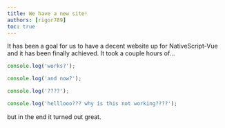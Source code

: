 ```yaml
---
title: We have a new site!
authors: [rigor789]
toc: true
---
```


It has been a goal for us to have a decent website up for NativeScript-Vue
and it has been finally achieved. It took a couple hours of...
```js
console.log('works?');

console.log('and now?');

console.log('????');

console.log('helllooo??? why is this not working????');
```

but in the end it turned out great.
